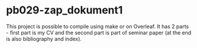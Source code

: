 # pb029-zap_dokument1
This project is possible to compile using make or on Overleaf.
It has 2 parts - first part is my CV and the second part is part of seminar paper (at the end is also bibliography and index).
